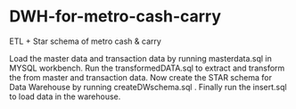 # DWH-for-metro-cash-carry
ETL + Star schema of metro cash &amp; carry

Load the master data and transaction data by running masterdata.sql in MYSQL workbench.
Run the transformedDATA.sql to extract and transform the from master and transaction data.
Now create the STAR schema for Data Warehouse by running createDWschema.sql .
Finally run the insert.sql to load data in the warehouse.
